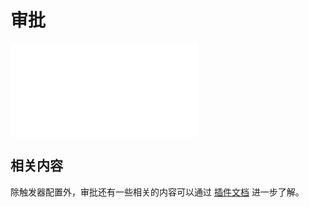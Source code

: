# 审批

<PluginInfo commercial="true" name="workflow-approval" link="/handbook/workflow/plugins/approval"></PluginInfo>

<embed src="../plugins/approval/trigger.md#L3-L999"></embed>

## 相关内容

除触发器配置外，审批还有一些相关的内容可以通过 [插件文档](../plugins/approval/index.md) 进一步了解。
